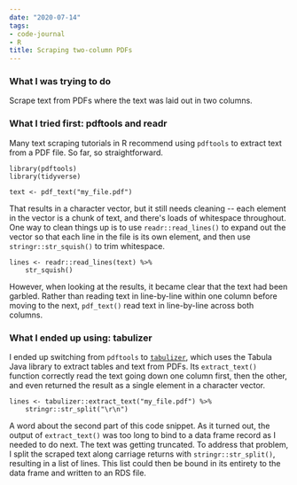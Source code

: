 ```yaml
---
date: "2020-07-14"
tags:
- code-journal
- R
title: Scraping two-column PDFs
---
```


### What I was trying to do

Scrape text from PDFs where the text was laid out in two columns.

### What I tried first: pdftools and readr

Many text scraping tutorials in R recommend using `pdftools` to extract text from a PDF file. So far, so straightforward.

```
library(pdftools)
library(tidyverse)

text <- pdf_text("my_file.pdf")
```

That results in a character vector, but it still needs cleaning -- each element in the vector is a chunk of text, and there's loads of whitespace throughout. One way to clean things up is to use `readr::read_lines()` to expand out the vector so that each line in the file is its own element, and then use `stringr::str_squish()` to trim whitespace.

```
lines <- readr::read_lines(text) %>%
    str_squish()
```

However, when looking at the results, it became clear that the text had been garbled. Rather than reading text in line-by-line within one column before moving to the next, `pdf_text()` read text in line-by-line across both columns.

### What I ended up using: tabulizer

I ended up switching from `pdftools` to [`tabulizer`](https://cran.r-project.org/web/packages/tabulizer/index.html), which uses the Tabula Java library to extract tables and text from PDFs. Its `extract_text()` function correctly read the text going down one column first, then the other, and even returned the result as a single element in a character vector.


```
lines <- tabulizer::extract_text("my_file.pdf") %>% 
    stringr::str_split("\r\n")
```

A word about the second part of this code snippet. As it turned out, the output of `extract_text()` was too long to bind to a data frame record as I needed to do next. The text was getting truncated. To address that problem, I split the scraped text along carriage returns with `stringr::str_split()`, resulting in a list of lines. This list could then be bound in its entirety to the data frame and written to an RDS file.